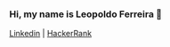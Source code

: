 ### Hi, my name is Leopoldo Ferreira 👋

[Linkedin](https://linkedin.com/in/leopoldo-ferreira) | [HackerRank](https://www.hackerrank.com/leopoldoferreira)

[linkedin]: https://linkedin.com/in/leopoldo-ferreira
[datacamp]: https://www.datacamp.com/profile/leopoldoferreira
